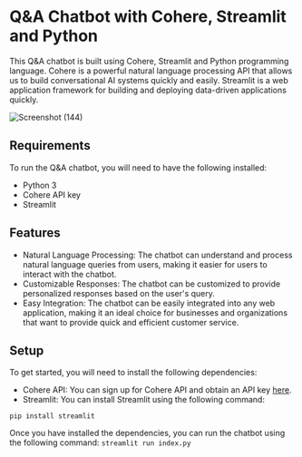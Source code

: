 Q&A Chatbot with Cohere, Streamlit and Python
=============================================

This Q&A chatbot is built using Cohere, Streamlit and Python programming language. Cohere is a powerful natural language processing API that allows us to build conversational AI systems quickly and easily. Streamlit is a web application framework for building and deploying data-driven applications quickly.

![Screenshot (144)](https://user-images.githubusercontent.com/89584431/224037382-86fb1abe-191d-4afd-a0fd-71343f081f77.png)

Requirements
------------

To run the Q&A chatbot, you will need to have the following installed:

-   Python 3
-   Cohere API key
-   Streamlit

Features
--------

-   Natural Language Processing: The chatbot can understand and process natural language queries from users, making it easier for users to interact with the chatbot.
-   Customizable Responses: The chatbot can be customized to provide personalized responses based on the user's query.
-   Easy Integration: The chatbot can be easily integrated into any web application, making it an ideal choice for businesses and organizations that want to provide quick and efficient customer service.

Setup
-----

To get started, you will need to install the following dependencies:

-   Cohere API: You can sign up for Cohere API and obtain an API key [here](https://cohere.ai/).
-   Streamlit: You can install Streamlit using the following command:

`pip install streamlit`

Once you have installed the dependencies, you can run the chatbot using the following command:
`streamlit run index.py`
